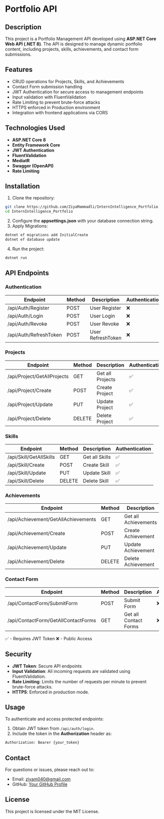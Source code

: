 # Portfolio API

## Description

This project is a Portfolio Management API developed using **ASP.NET Core Web API (.NET 8)**. The API is designed to manage dynamic portfolio content, including projects, skills, achievements, and contact form submissions.

## Features

- CRUD operations for Projects, Skills, and Achievements
- Contact Form submission handling
- JWT Authentication for secure access to management endpoints
- Input validation with FluentValidation
- Rate Limiting to prevent brute-force attacks
- HTTPS enforced in Production environment
- Integration with frontend applications via CORS

## Technologies Used

- **ASP.NET Core 8**
- **Entity Framework Core**
- **JWT Authentication**
- **FluentValidation**
- **MediatR**
- **Swagger (OpenAPI)**
- **Rate Limiting**

## Installation

1. Clone the repository:

```bash
git clone https://github.com/ZiyaMammadli/InternIntelligence_Portfolio.git
cd InternIntelligence_Portfolio
```

2. Configure the **appsettings.json** with your database connection string.
3. Apply Migrations:

```bash
dotnet ef migrations add InitialCreate
dotnet ef database update
```

4. Run the project:

```bash
dotnet run
```

## API Endpoints

### Authentication
| Endpoint        | Method | Description  | Authentication |
| -------------- | ------ | ------------ | -------------- |
| /api/Auth/Register | POST   | User Register   | ❌              |
| /api/Auth/Login | POST   | User Login   | ❌              |
| /api/Auth/Revoke | POST   | User Revoke   | ❌              |
| /api/Auth/RefreshToken | POST   | User RefreshToken   | ❌              |

### Projects
| Endpoint           | Method | Description         | Authentication |
| ------------------ | ------ | ------------------- | -------------- |
| /api/Project/GetAllProjects      | GET    | Get all Projects    | ✅              |
| /api/Project/Create      | POST   | Create Project      | ✅              |
| /api/Project/Update | PUT    | Update Project      | ✅              |
| /api/Project/Delete | DELETE | Delete Project      | ✅              |

### Skills
| Endpoint       | Method | Description      | Authentication |
| -------------- | ------ | ---------------- | -------------- |
| /api/Skill/GetAllSkills    | GET    | Get all Skills   | ✅              |
| /api/Skill/Create    | POST   | Create Skill     | ✅              |
| /api/Skill/Update | PUT  | Update Skill     | ✅              |
| /api/Skill/Delete | DELETE | Delete Skill   | ✅              |

### Achievements
| Endpoint           | Method | Description            | Authentication |
| ------------------ | ------ | ---------------------- | -------------- |
| /api/Achievement/GetAllAchievements  | GET    | Get all Achievements   | ✅              |
| /api/Achievement/Create  | POST   | Create Achievement     | ✅              |
| /api/Achievement/Update | PUT  | Update Achievement   | ✅              |
| /api/Achievement/Delete | DELETE | Delete Achievement | ✅              |

### Contact Form
| Endpoint      | Method | Description             | Authentication |
| ------------- | ------ | ----------------------- | -------------- |
| /api/ContactForm/SubmitForm  | POST   | Submit Form             | ❌             |
| /api/ContactForm/GetAllContactForms  | GET   | Get all Contact Forms             | ❌             |

✅ - Requires JWT Token ❌ - Public Access

## Security

- **JWT Token**: Secure API endpoints
- **Input Validation**: All incoming requests are validated using FluentValidation.
- **Rate Limiting**: Limits the number of requests per minute to prevent brute-force attacks.
- **HTTPS**: Enforced in production mode.

## Usage

To authenticate and access protected endpoints:

1. Obtain JWT token from `/api/auth/login`.
2. Include the token in the **Authorization** header as:

```bash
Authorization: Bearer {your_token}
```

## Contact

For questions or issues, please reach out to:

- Email: [ziyam040@gmail.com](mailto:ziyam040@gmail.com)
- GitHub: [Your GitHub Profile](https://github.com/ZiyaMammadli)

## License

This project is licensed under the MIT License.

